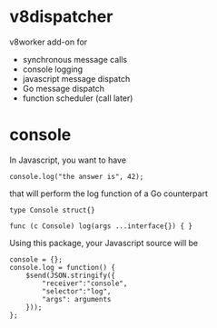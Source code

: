 # v8dispatcher

v8worker add-on for 
- synchronous message calls
- console logging
- javascript message dispatch
- Go message dispatch
- function scheduler (call later)



# console
In Javascript, you want to have

	console.log("the answer is", 42);
	
that will perform the log function of a Go counterpart

	type Console struct{}
	
	func (c Console) log(args ...interface{}) { }
	
Using this package, your Javascript source will be

	console = {};
	console.log = function() {
		$send(JSON.stringify({
			"receiver":"console",
			"selector":"log",
			"args": arguments
		}));
	};